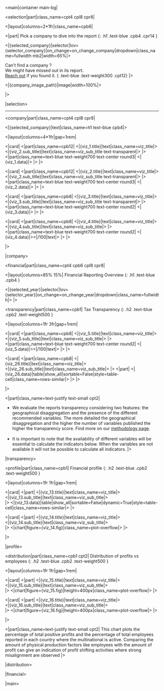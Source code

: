 <main|container main-bg|

<selection|part|class_name=cpt4 cpl8 cpr8|

<|layout|columns=2*1fr|class_name=cpb6|

<|part|
Pick a company to dive into the report
{: .h1 .text-blue .cpb4 .cpr14 }

<|{selected_company}|selector|lov={selector_company}|on_change=on_change_company|dropdown|class_name=fullwidth mb2|width=65%|>

Can't find a company ?<br/>
We might have missed out in its report.<br/>
[Reach out](/Contact) if you found it.
{ .text-blue .text-weight300 .cpt12}
|>

<|{company_image_path}|image|width=100%|>

|>

|selection>

<hr class="header-hr20"/>

<company|part|class_name=cpt4 cpl8 cpr8|

<|{selected_company}|text|class_name=h1 text-blue cpb4|>

<|layout|columns=4*1fr|gap=1rem|

<|card|
<|part|class_name=cpb12|
<|{viz_1.title}|text|class_name=viz_title|>
<br/>
<|{viz_2.sub_title}|text|class_name=viz_sub_title text-transparent|>
|>
<|part|class_name=text-blue text-weight700 text-center round3|
<|{viz_1.data}|>
|>
|>

<|card|
<|part|class_name=cpb12|
<|{viz_2.title}|text|class_name=viz_title|>
<br/>
<|{viz_2.sub_title}|text|class_name=viz_sub_title text-transparent|>
|>
<|part|class_name=text-blue text-weight700 text-center round3|
<|{viz_2.data}|>
|>
|>

<|card|
<|part|class_name=cpb8|
<|{viz_3.title}|text|class_name=viz_title|>
<br/>
<|{viz_3.sub_title}|text|class_name=viz_sub_title text-transparent|>
|>
<|part|class_name=text-blue text-weight700 text-center round2|
<|{viz_3.data}|>
|>
|>

<|card|
<|part|class_name=cpb8|
<|{viz_4.title}|text|class_name=viz_title|>
<br/>
<|{viz_4.sub_title}|text|class_name=viz_sub_title|>
|>
<|part|class_name=text-blue text-weight700 text-center round2|
<|{viz_4.data}|><|/100|text|>
|>
|>

|>

|company>

<financial|part|class_name=cpt4 cpb6 cpl8 cpr8|

<|layout|columns=85% 15%|
Financial Reporting Overview
{: .h1 .text-blue .cpb4 }

<|{selected_year}|selector|lov={selector_year}|on_change=on_change_year|dropdown|class_name=fullwidth|>
|>

<transparency|part|class_name=cpb1|
Tax Transparency
{: .h2 .text-blue .cpb2 .text-weight500 }

<|layout|columns=1fr 3fr|gap=1rem|

<|card|
<|part|class_name=cpb8|
<|{viz_5.title}|text|class_name=viz_title|>
<br/>
<|{viz_5.sub_title}|text|class_name=viz_sub_title|>
|>
<|part|class_name=text-blue text-weight700 text-center round2|
<|{viz_5.data}|><|/100|text|>
|>
|>

<|card|
<|part|class_name=cpb8|
<|{viz_26.title}|text|class_name=viz_title|>
<br/>
<|{viz_26.sub_title}|text|class_name=viz_sub_title|>
|>
<|part|
<|{viz_26.data}|table|show_all|sortable=False|style=table-cell|class_name=rows-similar|>
|>
|>

|>

<|part|class_name=text-justify text-small cpt2|
* We evaluate the reports transparency considering two features: the geographical disaggregation and the presence of 
the different recommended variables. The more detailed the geographical disaggregation and the higher the number of 
variables published the higher the transparency score. Find more on our [methodology page](/Methodology).
<br/><br/>
* It is important to note that the availability of different variables will be essential to calculate the indicators 
below. When the variables are not available it will not be possible to calculate all indicators.
|>

|transparency>

<profile|part|class_name=cpb1|
Financial profile
{: .h2 .text-blue .cpb2 .text-weight500 }

<|layout|columns=1fr 1fr|gap=1rem|

<|card|
<|part|
<|{viz_13.title}|text|class_name=viz_title|>
<br/>
<|{viz_13.sub_title}|text|class_name=viz_sub_title|>
<br/>
|>
<|{viz_13.data}|table|show_all|sortable=False|dynamic=True|style=table-cell|class_name=rows-similar|>
|>

<|card|
<|part|
<|{viz_14.title}|text|class_name=viz_title|>
<br/>
<|{viz_14.sub_title}|text|class_name=viz_sub_title|>
<br/>
|>
<|chart|figure={viz_14.fig}|class_name=plot-overflow|>
|>

|>

|profile>

<distribution|part|class_name=cpb1 cpt2|
Distribution of profits vs employees
{: .h2 .text-blue .cpb2 .text-weight500 }

<|layout|columns=1fr 1fr|gap=1rem|

<|card|
<|part|
<|{viz_15.title}|text|class_name=viz_title|>
<br/>
<|{viz_15.sub_title}|text|class_name=viz_sub_title|>
<br/>
|>
<|chart|figure={viz_15.fig}|height=400px|class_name=plot-overflow|>
|>

<|card|
<|part|
<|{viz_16.title}|text|class_name=viz_title|>
<br/>
<|{viz_16.sub_title}|text|class_name=viz_sub_title|>
<br/>
|>
<|chart|figure={viz_16.fig}|height=400px|class_name=plot-overflow|>
|>

|>

<|part|class_name=text-justify text-small cpt2|
This chart plots the percentage of total positive profits and the percentage of total employees reported in each 
country where the multinational is active. Comparing the amount of physical production factors like employees with 
the amount of profit can give an indication of profit shifting activities where strong misalignment are observed
|>

|distribution>

|financial>

|main>

